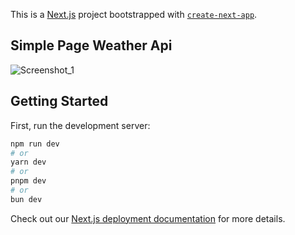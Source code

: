This is a [Next.js](https://nextjs.org/) project bootstrapped with [`create-next-app`](https://github.com/vercel/next.js/tree/canary/packages/create-next-app).


## Simple Page Weather Api 

![Screenshot_1](https://github.com/juanfsouza/weatherio/assets/88254614/913e9eee-0cb2-4281-bb3e-f68a8eb7f0cc)

## Getting Started

First, run the development server:

```bash
npm run dev
# or
yarn dev
# or
pnpm dev
# or
bun dev
```


Check out our [Next.js deployment documentation](https://nextjs.org/docs/deployment) for more details.
